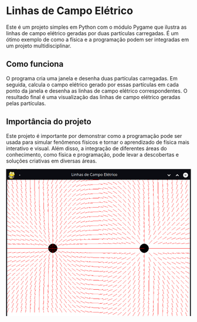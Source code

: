 <!DOCTYPE html>
<html>
<head>
	

</head>
<body>
	<div class="container">
		<h1>Linhas de Campo Elétrico</h1>
		<p>Este é um projeto simples em Python com o módulo Pygame que ilustra as linhas de campo elétrico geradas por duas partículas carregadas. É um ótimo exemplo de como a física e a programação podem ser integradas em um projeto multidisciplinar.</p>
		</p>
		<h2>Como funciona</h2>
		<p>O programa cria uma janela e desenha duas partículas carregadas. Em seguida, calcula o campo elétrico gerado por essas partículas em cada ponto da janela e desenha as linhas de campo elétrico correspondentes. O resultado final é uma visualização das linhas de campo elétrico geradas pelas partículas.</p>
		<h2>Importância do projeto</h2>
		<p>Este projeto é importante por demonstrar como a programação pode ser usada para simular fenômenos físicos e tornar o aprendizado de física mais interativo e visual. Além disso, a integração de diferentes áreas do conhecimento, como física e programação, pode levar a descobertas e soluções criativas em diversas áreas.</p>
	</div>
	<img src="particle.png">
</body>
</html>
